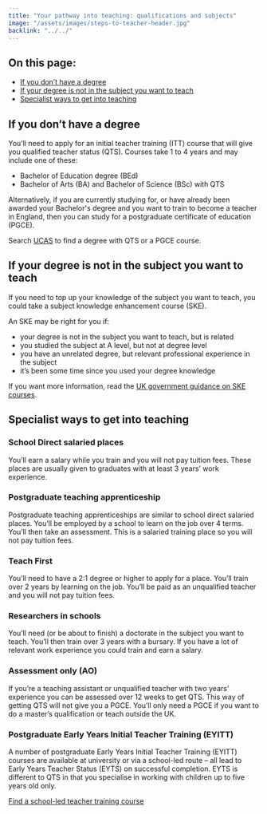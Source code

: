 ```yaml
---
title: "Your pathway into teaching: qualifications and subjects"
image: "/assets/images/steps-to-teacher-header.jpg"
backlink: "../../"
---
```


<div class="content__right">
<h2 class="link-block__header">On this page:</h2>
  
<ul class="link-block__list">
  <li><span><a href="#if-you-dont-have-a-degree">If you don’t have a degree</a></span></li>
  <li><span><a href="#if-your-degree-is-not-in-the-subject-you-want-to-teach">If your degree is not in the subject you want to teach</a></span></li>
  <li><span><a href="#specialist-ways-to-get-into-teaching">Specialist ways to get into teaching</a></span></li>
    </ul>
  </div>


<div class="content__left">


<h2 id="if-you-dont-have-a-degree">If you don’t have a degree</h2>

<p>You’ll need to apply for an initial teacher training (ITT) course that will give you qualified teacher status (QTS). Courses take 1 to 4 years and may include one of these:</p>

  <ul>
  <li><span>Bachelor of Education degree (BEd)</span></li>
  <li><span>Bachelor of Arts (BA) and Bachelor of Science (BSc) with QTS</span></li>
  </ul>

Alternatively, if you are currently studying for, or have already been awarded your Bachelor's degree and you want to train to become a teacher in England, then you can study for a postgraduate certificate of education (PGCE).  

<p>Search <a href="https://digital.ucas.com/search" target="_blank">UCAS</a> to find a degree with QTS or a PGCE course.</p>

<!--[Go back to the home page](../../)-->

<h2 id="if-your-degree-is-not-in-the-subject-you-want-to-teach">If your degree is not in the subject you want to teach</h2>

<p>If you need to top up your knowledge of the subject you want to teach, you could take a subject knowledge enhancement course (SKE).</p> 
  
 <p>An SKE may be right for you if:</p>

  <ul>
  <li><span>your degree is not in the subject you want to teach, but is related</span></li>
  <li><span>you studied the subject at A level, but not at degree level</span></li>
  <li><span>you have an unrelated degree, but relevant professional experience in the subject</span></li>
  <li><span>it’s been some time since you used your degree knowledge</span></li>
  </ul>

<p>If you want more information, read the <a href="">UK government guidance on SKE courses</a>.</p>

<h2 id="specialist-ways-to-get-into-teaching">Specialist ways to get into teaching</h2>

<h3>School Direct salaried places</h3>

<p>You’ll earn a salary while you train and you will not pay tuition fees. These places are usually given to graduates with at least 3 years’ work experience.</p>

<h3>Postgraduate teaching apprenticeship</h3>

<p>Postgraduate teaching apprenticeships are similar to school direct salaried places. You’ll be employed by a school to learn on the job over 4 terms. You’ll then take an assessment. This is a salaried training place so you will not pay tuition fees.</p>

<h3>Teach First</h3>

<p>You’ll need to have a 2:1 degree or higher to apply for a place. You’ll train over 2 years by learning on the job. You’ll be paid as an unqualified teacher and you will not pay tuition fees.</p>

<h3>Researchers in schools</h3>

<p>You’ll need (or be about to finish) a doctorate in the subject you want to teach. You’ll then train over 3 years with a bursary. If you have a lot of relevant work experience you could train and earn a salary.</p>

<h3>Assessment only (AO)</h3>

<p>If you’re a teaching assistant or unqualified teacher with two years’ experience you can be assessed over 12 weeks to get QTS. This way of getting QTS will not give you a PGCE. You’ll only need a PGCE if you want to do a master’s qualification or teach outside the UK.</p>

<h3>Postgraduate Early Years Initial Teacher Training (EYITT)</h3>

<p>A number of postgraduate Early Years Initial Teacher Training (EYITT) courses are available at university or via a school-led route – all lead to Early Years Teacher Status (EYTS) on successful completion. EYTS is different to QTS in that you specialise in working with children up to five years old only.</p>


<p><a href="https://www.gov.uk/find-postgraduate-teacher-training-courses" target="_blank">Find a school-led teacher training course</a></p>


